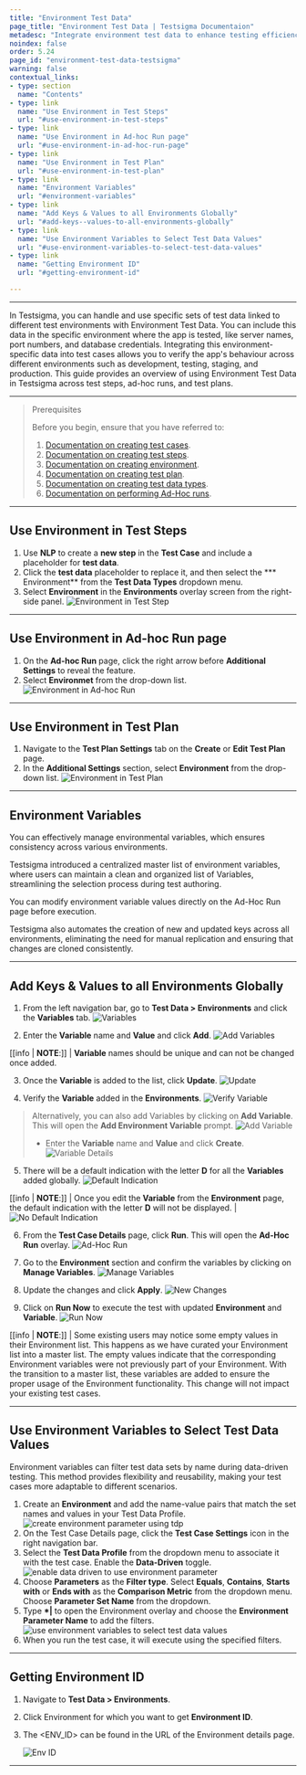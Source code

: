 ```yaml
---
title: "Environment Test Data"
page_title: "Environment Test Data | Testsigma Documentaion"
metadesc: "Integrate environment test data to enhance testing efficiency in Testsigma. Optimise specific environment for test steps, ad-hoc runs, and test plans."
noindex: false
order: 5.24
page_id: "environment-test-data-testsigma"
warning: false
contextual_links:
- type: section
  name: "Contents"
- type: link
  name: "Use Environment in Test Steps"
  url: "#use-environment-in-test-steps"
- type: link
  name: "Use Environment in Ad-hoc Run page"
  url: "#use-environment-in-ad-hoc-run-page"
- type: link
  name: "Use Environment in Test Plan"
  url: "#use-environment-in-test-plan"
- type: link
  name: "Environment Variables"
  url: "#environment-variables"
- type: link
  name: "Add Keys & Values to all Environments Globally"
  url: "#add-keys--values-to-all-environments-globally"
- type: link
  name: "Use Environment Variables to Select Test Data Values"
  url: "#use-environment-variables-to-select-test-data-values"
- type: link
  name: "Getting Environment ID"
  url: "#getting-environment-id"

---
```


---

In Testsigma, you can handle and use specific sets of test data linked to different test environments with Environment Test Data. You can include this data in the specific environment where the app is tested, like server names, port numbers, and database credentials. Integrating this environment-specific data into test cases allows you to verify the app's behaviour across different environments such as development, testing, staging, and production. This guide provides an overview of using Environment Test Data in Testsigma across test steps, ad-hoc runs, and test plans.

---

> <p id="prerequisites">Prerequisites</p>
> 
> 
> Before you begin, ensure that you have referred to:
> 1. [Documentation on creating test cases](https://testsigma.com/docs/test-cases/manage/add-edit-delete/#creating-a-test-case).
> 2. [Documentation on creating test steps](https://testsigma.com/docs/test-cases/step-types/natural-language/).
> 3. [Documentation on creating environment](https://testsigma.com/docs/test-data/create-environment-data/).
> 4. [Documentation on creating test plan](https://testsigma.com/docs/runs/test-plan-executions/#steps-to-create-and-execute-test-plan).
> 5. [Documentation on creating test data types](https://testsigma.com/docs/test-data/types/overview/).
> 6. [Documentation on performing Ad-Hoc runs](https://testsigma.com/docs/runs/adhoc-runs/#steps-to-perform-ad-hoc-runs-for-a-test-case).

---

## **Use Environment in Test Steps**

1. Use **NLP** to create a **new step** in the **Test Case** and include a placeholder for **test data**.
2. Click the **test data** placeholder to replace it, and then select the *** Environment** from the **Test Data Types** dropdown menu.
3. Select **Environment** in the **Environments** overlay screen from the right-side panel. ![Environment in Test Step](https://s3.amazonaws.com/static-docs.testsigma.com/new_images/projects/applications/teststeps_environment.gif)

---

## **Use Environment in Ad-hoc Run page**

1. On the **Ad-hoc Run** page, click the right arrow before **Additional Settings** to reveal the feature.
2. Select **Environmet** from the drop-down list. ![Environment in Ad-hoc Run](https://s3.amazonaws.com/static-docs.testsigma.com/new_images/projects/applications/adhoc_run_environment.png)

---

## **Use Environment in Test Plan**

1. Navigate to the **Test Plan Settings** tab on the **Create** or **Edit Test Plan** page.
2. In the **Additional Settings** section, select **Environment** from the drop-down list. ![Environment in Test Plan](https://s3.amazonaws.com/static-docs.testsigma.com/new_images/projects/applications/testplan_environment.png)


---


## **Environment Variables**

You can effectively manage environmental variables, which ensures consistency across various environments.

Testsigma introduced a centralized master list of environment variables, where users can maintain a clean and organized list of Variables, streamlining the selection process during test authoring.

You can modify environment variable values directly on the Ad-Hoc Run page before execution. 

Testsigma also automates the creation of new and updated keys across all environments, eliminating the need for manual replication and ensuring that changes are cloned consistently. 

---

## **Add Keys & Values to all Environments Globally**

1. From the left navigation bar, go to **Test Data > Environments** and click the **Variables** tab.
   ![Variables](https://s3.amazonaws.com/static-docs.testsigma.com/new_images/projects/applications/VariablesTab.png)

2. Enter the **Variable** name and **Value** and click **Add**. 
   ![Add Variables](https://s3.amazonaws.com/static-docs.testsigma.com/new_images/projects/applications/Variable_and_Value.png)

[[info | **NOTE**:]]
| **Variable** names should be unique and can not be changed once added. 

3. Once the **Variable** is added to the list, click **Update**. 
   ![Update](https://s3.amazonaws.com/static-docs.testsigma.com/new_images/projects/applications/UpdateVariable.png)

4. Verify the **Variable** added in the **Environments**. 
   ![Verify Variable](https://s3.amazonaws.com/static-docs.testsigma.com/new_images/projects/applications/VerifyVariable.png)

> Alternatively, you can also add Variables by clicking on **Add Variable**. This will open the **Add Environment Variable** prompt. 
> ![Add Variable](https://s3.amazonaws.com/static-docs.testsigma.com/new_images/projects/applications/AddVariable.png)
> 
> - Enter the **Variable** name and **Value** and click **Create**.
>   ![Variable Details](https://s3.amazonaws.com/static-docs.testsigma.com/new_images/projects/applications/AddVariablePrompt.png)

5. There will be a default indication with the letter **D** for all the **Variables** added globally. 
   ![Default Indication](https://s3.amazonaws.com/static-docs.testsigma.com/new_images/projects/applications/DafaultVariableIndication.png)

[[info | **NOTE**:]]
| Once you edit the **Variable** from the **Environment** page, the default indication with the letter **D** will not be displayed.
| ![No Default Indication](https://s3.amazonaws.com/static-docs.testsigma.com/new_images/projects/applications/NoIndicationMark.png)

6. From the **Test Case Details** page, click **Run**. This will open the **Ad-Hoc Run** overlay. 
   ![Ad-Hoc Run](https://s3.amazonaws.com/static-docs.testsigma.com/new_images/projects/applications/VariableAdHoc_Run.png)

7. Go to the **Environment** section and confirm the variables by clicking on **Manage Variables**.
   ![Manage Variables](https://s3.amazonaws.com/static-docs.testsigma.com/new_images/projects/applications/ManageVariables.png)

8. Update the changes and click **Apply**. 
   ![New Changes](https://s3.amazonaws.com/static-docs.testsigma.com/new_images/projects/applications/UpdateVariableandApply.png)

9. Click on **Run Now** to execute the test with updated **Environment** and **Variable**. 
   ![Run Now](https://s3.amazonaws.com/static-docs.testsigma.com/new_images/projects/applications/RunNowwithNewVariables.png)

[[info | **NOTE**:]]
| Some existing users may notice some empty values in their Environment list. This happens as we have curated your Environment list into a master list. The empty values indicate that the corresponding Environment variables were not previously part of your Environment. With the transition to a master list, these variables are added to ensure the proper usage of the Environment functionality. This change will not impact your existing test cases.

---

## **Use Environment Variables to Select Test Data Values**

Environment variables can filter test data sets by name during data-driven testing. This method provides flexibility and reusability, making your test cases more adaptable to different scenarios.

1. Create an **Environment** and add the name-value pairs that match the set names and values in your Test Data Profile. ![create environment parameter using tdp](https://s3.amazonaws.com/static-docs.testsigma.com/new_images/projects/applications/create_environment_using_tdp.gif)
2. On the Test Case Details page, click the **Test Case Settings** icon in the right navigation bar.
3. Select the **Test Data Profile** from the dropdown menu to associate it with the test case. Enable the **Data-Driven** toggle. ![enable data driven to use environment parameter](https://s3.amazonaws.com/static-docs.testsigma.com/new_images/projects/applications/enable_data_driven_env.gif)
4. Choose **Parameters** as the **Filter type**. Select **Equals**, **Contains**, **Starts with** or **Ends with** as the **Comparison Metric** from the dropdown menu. Choose **Parameter Set Name** from the dropdown.
5. Type <strong>*|</strong> to open the Environment overlay and choose the **Environment Parameter Name** to add the filters. ![use environment variables to select test data values](https://s3.amazonaws.com/static-docs.testsigma.com/new_images/projects/applications/use_environment_choose_test_data_values.gif)
6. When you run the test case, it will execute using the specified filters. 


---

## **Getting Environment ID**

1. Navigate to **Test Data > Environments**. 

2. Click Environment for which you want to get **Environment ID**. 

3. The <ENV_ID> can be found in the URL of the Environment details page.
   
   ![Env ID](https://s3.amazonaws.com/static-docs.testsigma.com/new_images/projects/applications/Env_ID.png)

---